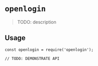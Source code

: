# `openlogin`

> TODO: description



## Usage

```
const openlogin = require('openlogin');

// TODO: DEMONSTRATE API
```
